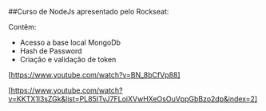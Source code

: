 ##Curso de NodeJs apresentado pelo Rockseat:

Contêm:
- Acesso a base local MongoDb
- Hash de Password
- Criação e validação de token

[https://www.youtube.com/watch?v=BN_8bCfVp88]

[https://www.youtube.com/watch?v=KKTX1l3sZGk&list=PL85ITvJ7FLoiXVwHXeOsOuVppGbBzo2dp&index=2]
